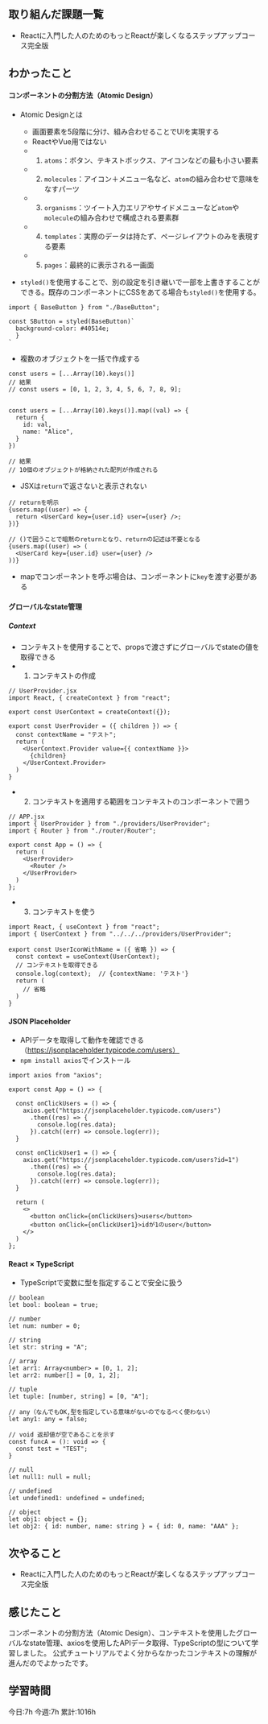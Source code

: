 ## 取り組んだ課題一覧
- Reactに入門した人のためのもっとReactが楽しくなるステップアップコース完全版
	
## わかったこと

#### コンポーネントの分割方法（Atomic Design）

- Atomic Designとは
	- 画面要素を5段階に分け、組み合わせることでUIを実現する
	- ReactやVue用ではない
	- 1. `atoms`：ボタン、テキストボックス、アイコンなどの最も小さい要素
	- 2. `molecules`：アイコン＋メニュー名など、`atom`の組み合わせで意味をなすパーツ
	- 3. `organisms`：ツイート入力エリアやサイドメニューなど`atom`や`molecule`の組み合わせで構成される要素群
	- 4. `templates`：実際のデータは持たず、ページレイアウトのみを表現する要素
	- 5. `pages`：最終的に表示される一画面


- `styled()`を使用することで、別の設定を引き継いで一部を上書きすることができる。既存のコンポーネントにCSSをあてる場合も`styled()`を使用する。
```
import { BaseButton } from "./BaseButton";

const SButton = styled(BaseButton)`
  background-color: #40514e;
  }
`
```
- 複数のオブジェクトを一括で作成する
```
const users = [...Array(10).keys()]
// 結果
// const users = [0, 1, 2, 3, 4, 5, 6, 7, 8, 9];


const users = [...Array(10).keys()].map((val) => {
  return {
    id: val,
    name: "Alice",
  }
})

// 結果
// 10個のオブジェクトが格納された配列が作成される
```
- JSXは`return`で返さないと表示されない
```
// returnを明示
{users.map((user) => {
  return <UserCard key={user.id} user={user} />;
})}

// ()で囲うことで暗黙のreturnとなり、returnの記述は不要となる
{users.map((user) => (
  <UserCard key={user.id} user={user} />
))}
```
- mapでコンポーネントを呼ぶ場合は、コンポーネントに`key`を渡す必要がある


#### グローバルなstate管理

##### Context

- コンテキストを使用することで、propsで渡さずにグローバルでstateの値を取得できる
- 1. コンテキストの作成
```
// UserProvider.jsx
import React, { createContext } from "react";

export const UserContext = createContext({});

export const UserProvider = ({ children }) => {
  const contextName = "テスト";
  return (
    <UserContext.Provider value={{ contextName }}>
      {children}
    </UserContext.Provider>
  )
}
```
- 2. コンテキストを適用する範囲をコンテキストのコンポーネントで囲う
```
// APP.jsx
import { UserProvider } from "./providers/UserProvider";
import { Router } from "./router/Router";

export const App = () => {
  return (
    <UserProvider>
      <Router />
    </UserProvider>
  )
};
```
- 3. コンテキストを使う
```
import React, { useContext } from "react";
import { UserContext } from "../../../providers/UserProvider";

export const UserIconWithName = ({ 省略 }) => {
  const context = useContext(UserContext);
  // コンテキストを取得できる
  console.log(context);  // {contextName: 'テスト'}
  return (
    // 省略
  )
}
```

#### JSON Placeholder

- APIデータを取得して動作を確認できる（https://jsonplaceholder.typicode.com/users）
- `npm install axios`でインストール
```
import axios from "axios";

export const App = () => {

  const onClickUsers = () => {
    axios.get("https://jsonplaceholder.typicode.com/users")
      .then((res) => {
        console.log(res.data);
      }).catch((err) => console.log(err));
  }

  const onClickUser1 = () => {
    axios.get("https://jsonplaceholder.typicode.com/users?id=1")
      .then((res) => {
        console.log(res.data);
      }).catch((err) => console.log(err));
  }

  return (
    <>
      <button onClick={onClickUsers}>users</button>
      <button onClick={onClickUser1}>idが1のuser</button>
    </>
  )
};
```

#### React × TypeScript

- TypeScriptで変数に型を指定することで安全に扱う
```
// boolean
let bool: boolean = true;

// number
let num: number = 0;

// string
let str: string = "A";

// array
let arr1: Array<number> = [0, 1, 2];
let arr2: number[] = [0, 1, 2];

// tuple
let tuple: [number, string] = [0, "A"];

// any（なんでもOK,型を指定している意味がないのでなるべく使わない）
let any1: any = false;

// void 返却値が空であることを示す
const funcA = (): void => {
  const test = "TEST";
}

// null
let null1: null = null;

// undefined
let undefined1: undefined = undefined;

// object
let obj1: object = {};
let obj2: { id: number, name: string } = { id: 0, name: "AAA" };
```



## 次やること
- Reactに入門した人のためのもっとReactが楽しくなるステップアップコース完全版

## 感じたこと
コンポーネントの分割方法（Atomic Design）、コンテキストを使用したグローバルなstate管理、axiosを使用したAPIデータ取得、TypeScriptの型について学習しました。
公式チュートリアルでよく分からなかったコンテキストの理解が進んだのでよかったです。





## 学習時間
今日:7h
今週:7h 
累計:1016h